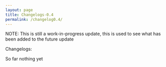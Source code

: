 ```yaml
---
layout: page
title: Changelogs-0.4
permalink: /changelog0.4/
---
```


NOTE: This is still a work-in-progress update, this is used to see what has been added to the future update

Changelogs:

So far nothing yet



